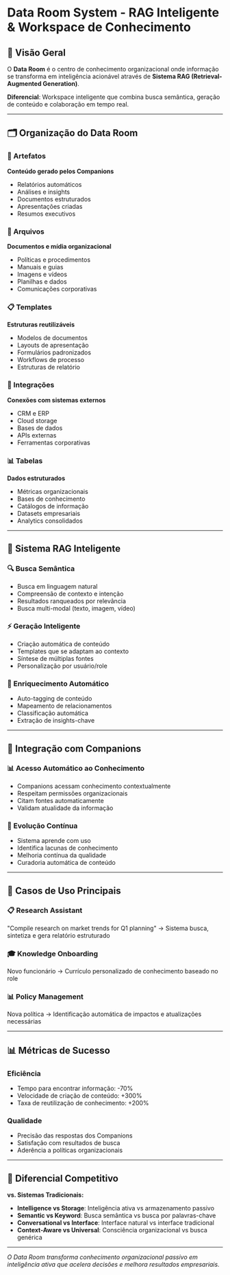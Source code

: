 # Data Room System - RAG Inteligente & Workspace de Conhecimento

## 🎯 Visão Geral

O **Data Room** é o centro de conhecimento organizacional onde informação se transforma em inteligência acionável através de **Sistema RAG (Retrieval-Augmented Generation)**. 

**Diferencial**: Workspace inteligente que combina busca semântica, geração de conteúdo e colaboração em tempo real.

---

## 🗂️ Organização do Data Room

### **🤖 Artefatos**
**Conteúdo gerado pelos Companions**
- Relatórios automáticos
- Análises e insights
- Documentos estruturados
- Apresentações criadas
- Resumos executivos

### **📁 Arquivos**
**Documentos e mídia organizacional**
- Políticas e procedimentos
- Manuais e guias
- Imagens e vídeos
- Planilhas e dados
- Comunicações corporativas

### **📋 Templates**
**Estruturas reutilizáveis**
- Modelos de documentos
- Layouts de apresentação
- Formulários padronizados
- Workflows de processo
- Estruturas de relatório

### **🔗 Integrações**
**Conexões com sistemas externos**
- CRM e ERP
- Cloud storage
- Bases de dados
- APIs externas
- Ferramentas corporativas

### **📊 Tabelas**
**Dados estruturados**
- Métricas organizacionais
- Bases de conhecimento
- Catálogos de informação
- Datasets empresariais
- Analytics consolidados

---

## 🧠 Sistema RAG Inteligente

### **🔍 Busca Semântica**
- Busca em linguagem natural
- Compreensão de contexto e intenção
- Resultados ranqueados por relevância
- Busca multi-modal (texto, imagem, vídeo)

### **⚡ Geração Inteligente**
- Criação automática de conteúdo
- Templates que se adaptam ao contexto
- Síntese de múltiplas fontes
- Personalização por usuário/role

### **🔄 Enriquecimento Automático**
- Auto-tagging de conteúdo
- Mapeamento de relacionamentos
- Classificação automática
- Extração de insights-chave

---

## 🤖 Integração com Companions

### **📊 Acesso Automático ao Conhecimento**
- Companions acessam conhecimento contextualmente
- Respeitam permissões organizacionais
- Citam fontes automaticamente
- Validam atualidade da informação

### **🔄 Evolução Contínua**
- Sistema aprende com uso
- Identifica lacunas de conhecimento
- Melhoria contínua da qualidade
- Curadoria automática de conteúdo

---

## 🚀 Casos de Uso Principais

### **📋 Research Assistant**
"Compile research on market trends for Q1 planning"
→ Sistema busca, sintetiza e gera relatório estruturado

### **🎓 Knowledge Onboarding**
Novo funcionário → Currículo personalizado de conhecimento baseado no role

### **📊 Policy Management**
Nova política → Identificação automática de impactos e atualizações necessárias

---

## 📊 Métricas de Sucesso

### **Eficiência**
- Tempo para encontrar informação: -70%
- Velocidade de criação de conteúdo: +300%
- Taxa de reutilização de conhecimento: +200%

### **Qualidade**
- Precisão das respostas dos Companions
- Satisfação com resultados de busca
- Aderência a políticas organizacionais

---

## 🎯 Diferencial Competitivo

**vs. Sistemas Tradicionais:**
- **Intelligence vs Storage**: Inteligência ativa vs armazenamento passivo
- **Semantic vs Keyword**: Busca semântica vs busca por palavras-chave
- **Conversational vs Interface**: Interface natural vs interface tradicional
- **Context-Aware vs Universal**: Consciência organizacional vs busca genérica

---

*O Data Room transforma conhecimento organizacional passivo em inteligência ativa que acelera decisões e melhora resultados empresariais.* 